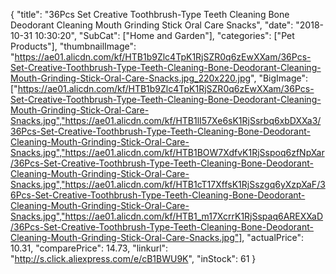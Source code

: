 {
	"title": "36Pcs Set Creative Toothbrush-Type Teeth Cleaning Bone Deodorant Cleaning Mouth Grinding Stick Oral Care Snacks",
	"date": "2018-10-31 10:30:20",
	"SubCat": ["Home and Garden"],
	"categories": ["Pet Products"],
	"thumbnailImage": "https://ae01.alicdn.com/kf/HTB1b9Zlc4TpK1RjSZR0q6zEwXXam/36Pcs-Set-Creative-Toothbrush-Type-Teeth-Cleaning-Bone-Deodorant-Cleaning-Mouth-Grinding-Stick-Oral-Care-Snacks.jpg_220x220.jpg",
	"BigImage": ["https://ae01.alicdn.com/kf/HTB1b9Zlc4TpK1RjSZR0q6zEwXXam/36Pcs-Set-Creative-Toothbrush-Type-Teeth-Cleaning-Bone-Deodorant-Cleaning-Mouth-Grinding-Stick-Oral-Care-Snacks.jpg","https://ae01.alicdn.com/kf/HTB1lI57Xe6sK1RjSsrbq6xbDXXa3/36Pcs-Set-Creative-Toothbrush-Type-Teeth-Cleaning-Bone-Deodorant-Cleaning-Mouth-Grinding-Stick-Oral-Care-Snacks.jpg","https://ae01.alicdn.com/kf/HTB1BOW7XdfvK1RjSspoq6zfNpXar/36Pcs-Set-Creative-Toothbrush-Type-Teeth-Cleaning-Bone-Deodorant-Cleaning-Mouth-Grinding-Stick-Oral-Care-Snacks.jpg","https://ae01.alicdn.com/kf/HTB1cT17XffsK1RjSszgq6yXzpXaF/36Pcs-Set-Creative-Toothbrush-Type-Teeth-Cleaning-Bone-Deodorant-Cleaning-Mouth-Grinding-Stick-Oral-Care-Snacks.jpg","https://ae01.alicdn.com/kf/HTB1_m17XcrrK1RjSspaq6AREXXaD/36Pcs-Set-Creative-Toothbrush-Type-Teeth-Cleaning-Bone-Deodorant-Cleaning-Mouth-Grinding-Stick-Oral-Care-Snacks.jpg"],
	"actualPrice": 10.31,
	"comparePrice": 14.73,
	"linkurl": "http://s.click.aliexpress.com/e/cB1BWU9K",
	"inStock": 61
}
